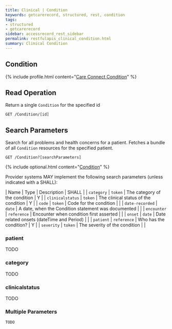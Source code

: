 ```yaml
---
title: Clinical | Condition
keywords: getcarerecord, structured, rest, condition
tags:
- structured
- getcarerecord
sidebar: accessrecord_rest_sidebar
permalink: restfulapis_clinical_condition.html
summary: Clinical Condition
---
```


## Condition ##

{% include profile.html content="[Care Connect Condition](http://www.interopen.org/candidate-profiles/care-connect/CareConnect-Condition-1.html)" %}

## Read Operation ##

Return a single `Condition` for the specified id

```http
GET /Condition/[id]
```

## Search Parameters ##

Search for all problems and health concerns for a patient. Fetches a bundle of all `Condition` resources for the specified patient.

```http
GET /Condition?[searchParameters]
```

{% include optional.html content="[Condition](https://www.hl7.org/fhir/DSTU2/condition.html#search)" %}

Provider systems MAY implement the following search parameters (unless indicated with a SHALL):

| Name | Type | Description | SHALL |
| `category` | `token` | The category of the condition | Y |
| `clinicalstatus` | `token` | The clinical status of the condition | Y |
| `code` | `token` | Code for the condition |  |
| `date-recorded` | `date` | A date, when the Condition statement was documented |  |
| `encounter` | `reference` | Encounter when condition first asserted |  |
| `onset` | `date` | Date related onsets (dateTime and Period) |  |
| `patient` | `reference` | Who has the condition? | Y |
| `severity` | `token` | The severity of the condition |  |

### patient ###

TODO

### category ###

TODO

### clinicalstatus ###

TODO

### Multiple Parameters ###

```
TODO
```